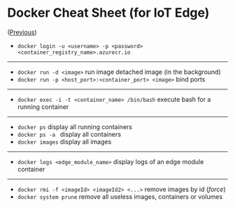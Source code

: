 # Docker Cheat Sheet (for IoT Edge)

([Previous](../README.md))

- `docker login -u <username> -p <password> <container_registry_name>.azurecr.io`

--------

- `docker run -d <image>` run image detached image (in the background)
- `docker run -p <host_port>:<container_port> <image>` bind ports 

-------------

- `docker exec -i -t <container_name> /bin/bash` execute bash for a running container

-------------

- `docker ps` display all running containers
- `docker ps -a ` display all containers
- `docker images` display all images

-------------

- `docker logs <edge_module_name>` display logs of an edge module container

----------

- `docker rmi -f <imageId> <imageId2> <...>` remove images by id (*force*)
- `docker system prune` remove all useless images, containers or volumes  
